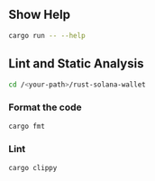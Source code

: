 ## Show Help

```bash
cargo run -- --help
```


## Lint and Static Analysis

```bash
cd /<your-path>/rust-solana-wallet
```

### Format the code

```bash
cargo fmt
```

### Lint

```bash
cargo clippy
```
